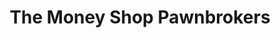 ---
title: "The Money Shop Pawnbrokers"
url: /gillingham/the-money-shop-pawnbrokers/
shop: Leiher
---